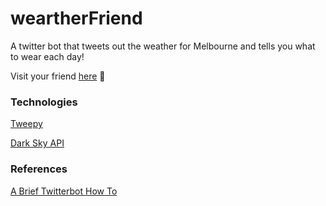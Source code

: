 # weartherFriend

A twitter bot that tweets out the weather for Melbourne and tells you what to wear each day!

Visit your friend [here](https://twitter.com/weartherfriend) 🌂

### Technologies

[Tweepy](https://www.tweepy.org/)

[Dark Sky API](https://darksky.net/dev)

### References

[A Brief Twitterbot How To](https://tutorials.botsfloor.com/a-brief-twitterbot-how-to-bb15b05a3226)
